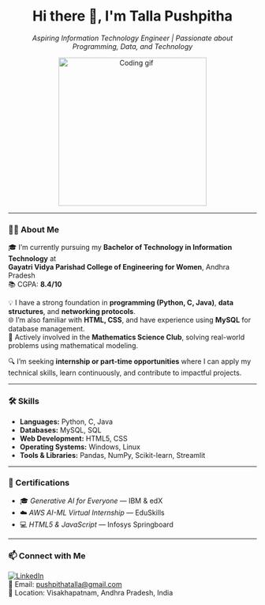 <h1 align="center">Hi there 👋, I'm Talla Pushpitha</h1>
<p align="center">
  <i>Aspiring Information Technology Engineer | Passionate about Programming, Data, and Technology</i>
</p>

<p align="center">
  <img src="https://media.giphy.com/media/L8K62iTDkzGX6/giphy.gif" width="300" alt="Coding gif">
</p>

---

### 👩‍💻 About Me

🎓 I’m currently pursuing my **Bachelor of Technology in Information Technology** at  
**Gayatri Vidya Parishad College of Engineering for Women**, Andhra Pradesh  
📚 CGPA: **8.4/10**

💡 I have a strong foundation in **programming (Python, C, Java)**, **data structures**, and **networking protocols**.  
🌐 I’m also familiar with **HTML, CSS**, and have experience using **MySQL** for database management.  
🧠 Actively involved in the **Mathematics Science Club**, solving real-world problems using mathematical modeling.

🔍 I’m seeking **internship or part-time opportunities** where I can apply my technical skills, learn continuously, and contribute to impactful projects.

---

### 🛠️ Skills

- **Languages:** Python, C, Java  
- **Databases:** MySQL, SQL  
- **Web Development:** HTML5, CSS  
- **Operating Systems:** Windows, Linux  
- **Tools & Libraries:** Pandas, NumPy, Scikit-learn, Streamlit

---

### 📜 Certifications

- 🎓 *Generative AI for Everyone* — IBM & edX  
- ☁️ *AWS AI-ML Virtual Internship* — EduSkills  
- 💻 *HTML5 & JavaScript* — Infosys Springboard

---

### 📫 Connect with Me

[![LinkedIn](https://img.shields.io/badge/LinkedIn-blue?style=flat&logo=linkedin&labelColor=blue)](https://www.linkedin.com/in/Pushpithatalla)  
📧 Email: [pushpithatalla@gmail.com](mailto:pushpithatalla@gmail.com)  
📍 Location: Visakhapatnam, Andhra Pradesh, India  


